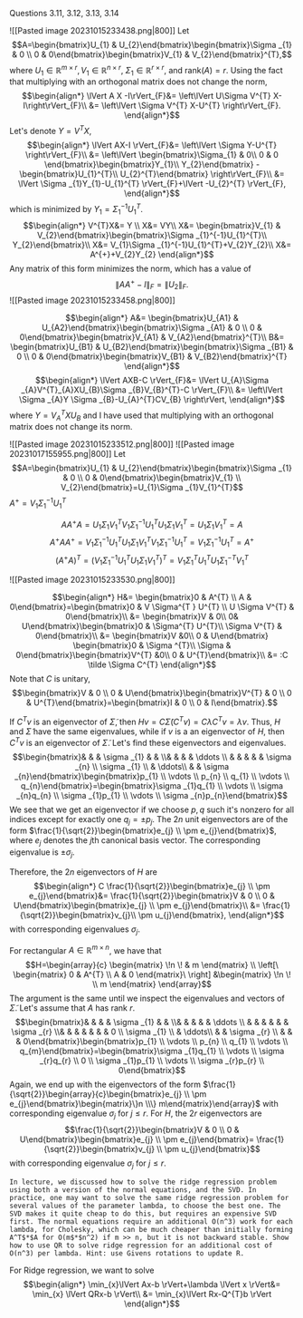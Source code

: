 Questions 3.11, 3.12, 3.13, 3.14

![[Pasted image 20231015233438.png|800]]
Let 
$$A=\begin{bmatrix}U_{1} & U_{2}\end{bmatrix}\begin{bmatrix}\Sigma _{1} & 0 \\ 0 & 0\end{bmatrix}\begin{bmatrix}V_{1}    &  V_{2}\end{bmatrix}^{T},$$
where $U_{1}\in \mathbb{R}^{m \times r},V_{1} \in \mathbb{R}^{n \times r}$,  $\Sigma _{1}\in \mathbb{R}^{r \times r},$ and $\text{rank}(A)=r$.
Using the fact that multiplying with an orthogonal matrix does not change the norm,
$$\begin{align*}
\lVert A X -I\rVert_{F}&=  \left\lVert U\Sigma V^{T} X-I\right\rVert_{F}\\
&= \left\lVert \Sigma V^{T} X-U^{T} \right\rVert_{F}.
\end{align*}$$
Let's denote $Y=V^{T}X$,
$$\begin{align*}
\lVert AX-I \rVert_{F}&= \left\lVert \Sigma Y-U^{T} \right\rVert_{F}\\
&= \left\lVert \begin{bmatrix}\Sigma_{1} & 0\\
0 & 0 \end{bmatrix}\begin{bmatrix}Y_{1}\\
Y_{2}\end{bmatrix} -\begin{bmatrix}U_{1}^{T}\\
U_{2}^{T}\end{bmatrix} \right\rVert_{F}\\
			&= \lVert \Sigma _{1}Y_{1}-U_{1}^{T} \rVert_{F}+\lVert -U_{2}^{T} \rVert_{F},
\end{align*}$$
which is minimized by $Y_{1}=\Sigma _{1}^{-1}U_{1}^{T}$.
$$\begin{align*}
V^{T}X&= Y \\
X&= VY\\
X&= \begin{bmatrix}V_{1} & V_{2}\end{bmatrix}\begin{bmatrix}\Sigma _{1}^{-1}U_{1}^{T}\\
Y_{2}\end{bmatrix}\\
X&= V_{1}\Sigma _{1}^{-1}U_{1}^{T}+V_{2}Y_{2}\\
X&= A^{+}+V_{2}Y_{2}
\end{align*}$$
Any matrix of this form minimizes the norm, which has a value of
$$\lVert AA^{+}-I \rVert_{F}=\lVert U_{2} \rVert_{F}.$$
![[Pasted image 20231015233458.png|800]]

$$\begin{align*}
A&= \begin{bmatrix}U_{A1} & U_{A2}\end{bmatrix}\begin{bmatrix}\Sigma _{A1} & 0 \\ 0 & 0\end{bmatrix}\begin{bmatrix}V_{A1} & V_{A2}\end{bmatrix}^{T}\\
B&= \begin{bmatrix}U_{B1} & U_{B2}\end{bmatrix}\begin{bmatrix}\Sigma _{B1} & 0 \\ 0 & 0\end{bmatrix}\begin{bmatrix}V_{B1} & V_{B2}\end{bmatrix}^{T}
\end{align*}$$
$$\begin{align*}
\lVert AXB-C \rVert_{F}&= \lVert U_{A}\Sigma _{A}V^{T}_{A}XU_{B}\Sigma _{B}V_{B}^{T}-C \rVert_{F}\\
&= \left\lVert \Sigma _{A}Y \Sigma _{B}-U_{A}^{T}CV_{B} \right\rVert,
\end{align*}$$
where $Y=V_{A}^{T}XU_{B}$ and I have used that multiplying with an orthogonal matrix does not change its norm.


![[Pasted image 20231015233512.png|800]]
![[Pasted image 20231017155955.png|800]]
Let 
$$A=\begin{bmatrix}U_{1} & U_{2}\end{bmatrix}\begin{bmatrix}\Sigma _{1} & 0 \\ 0 & 0\end{bmatrix}\begin{bmatrix}V_{1}  \\  V_{2}\end{bmatrix}=U_{1}\Sigma _{1}V_{1}^{T}$$
$A^{+}=V_{1} \Sigma_{1} ^{-1}U_{1}^{T}$

$$AA^{+}A=U_{1} \Sigma_{1} V_{1}^{T}V_{1} \Sigma_{1} ^{-1}U_{1}^{T}U_{1} \Sigma_{1} V_{1}^{T}=U_{1} \Sigma_{1} V_{1}^{T}=A$$
$$A^{+}AA^{+}=V _{1}\Sigma^{-1} _{1}U^{T}_{1}U_{1}\Sigma _{1}V_{1}^{T}V_{1}\Sigma _{1}^{-1}U_{1}^{T}=V_{1}\Sigma _{1}^{-1}U_{1}^{T}=A^{+}$$
$$(A^{+}A)^{T}=(V_{1}\Sigma _{1}^{-1}U_{1}^{T}U_{1}\Sigma _{1}V_{1}^{T})^{T}=V_{1}\Sigma _{1}^{T}U_{1}^{T}U_{1}\Sigma_{1} ^{-T}V_{1}^{T}$$

![[Pasted image 20231015233530.png|800]]

$$\begin{align*}
H&= \begin{bmatrix}0 & A^{T} \\ A & 0\end{bmatrix}=\begin{bmatrix}0 & V \Sigma^{T } U^{T} \\ U \Sigma V^{T} & 0\end{bmatrix}\\
&= \begin{bmatrix}V  & 0\\
0& U\end{bmatrix}\begin{bmatrix}0 & \Sigma^{T} U^{T}\\
\Sigma V^{T}  & 0\end{bmatrix}\\
&= \begin{bmatrix}V &0\\
0 &  U\end{bmatrix} \begin{bmatrix}0 & \Sigma ^{T}\\
\Sigma  & 0\end{bmatrix}\begin{bmatrix}V^{T} &0\\
0 &  U^{T}\end{bmatrix}\\
&= :C \tilde \Sigma C^{T}
\end{align*}$$
Note that $C$ is unitary, 
$$\begin{bmatrix}V & 0 \\ 0 & U\end{bmatrix}\begin{bmatrix}V^{T} & 0 \\ 0 & U^{T}\end{bmatrix}=\begin{bmatrix}I & 0 \\ 0 & I\end{bmatrix}.$$

If $C^{T}v$ is an eigenvector of $\tilde \Sigma$, then $Hv=C \tilde \Sigma (C^{T}v)=C \lambda C^{T}v=\lambda v$.
Thus, $H$ and $\tilde \Sigma$ have the same eigenvalues, while if $v$ is a an eigenvector of $H$, then $C^{T}v$ is an eigenvector of $\tilde \Sigma$.
Let's find these eigenvectors and eigenvalues.
$$\begin{bmatrix}& &     &  \sigma _{1} &   &  \\&  &   &  & \ddots \\ & &   &   &   &  \sigma _{n} \\   \sigma _{1} \\ & \ddots\\ &   &  \sigma _{n}\end{bmatrix}\begin{bmatrix}p_{1} \\ \vdots \\ p_{n} \\ q_{1} \\ \vdots \\ q_{n}\end{bmatrix}=\begin{bmatrix}\sigma _{1}q_{1} \\ \vdots \\ \sigma _{n}q_{n} \\ \sigma _{1}p_{1} \\ \vdots \\ \sigma _{n}p_{n}\end{bmatrix}$$
We see that we get an eigenvector if we choose $p,q$ such it's nonzero for all indices except for exactly one $q_{j}=\pm p_{j}$.
The $2n$ unit eigenvectors are of the form $\frac{1}{\sqrt{2}}\begin{bmatrix}e_{j} \\ \pm e_{j}\end{bmatrix}$, where $e_{j}$ denotes the $j$th canonical basis vector. The corresponding eigenvalue is $\pm \sigma _{j}$. 

Therefore, the $2n$ eigenvectors of $H$ are 
$$\begin{align*}
C \frac{1}{\sqrt{2}}\begin{bmatrix}e_{j} \\ \pm e_{j}\end{bmatrix}&=  \frac{1}{\sqrt{2}}\begin{bmatrix}V & 0 \\ 0 & U\end{bmatrix}\begin{bmatrix}e_{j} \\ \pm e_{j}\end{bmatrix}\\
&= \frac{1}{\sqrt{2}}\begin{bmatrix}v_{j}\\
\pm u_{j}\end{bmatrix},
\end{align*}$$
with corresponding eigenvalues $\sigma _{j}$.

For rectangular $A \in \mathbb{R}^{m\times n}$, we have that 
$$H=\begin{array}{c}
\begin{matrix}
 \!n \! & m
\end{matrix} \\
\left[\ \begin{matrix}
0 & A^{T} \\ A & 0
	\end{matrix}\ \right]
	&\begin{matrix}
 \!n \! \\ m
\end{matrix}
\end{array}$$
The argument is the same until we inspect the eigenvalues and vectors of $\tilde \Sigma$. Let's assume that $A$ has rank $r$.
$$\begin{bmatrix}& &  &   &  \sigma _{1} &   &  \\&  & &  &  & \ddots \\ & &  & &   &   &  \sigma _{r} \\& & &  &   &   &     & 0 \\    \sigma _{1} \\ & \ddots\\ &   &  \sigma _{r} \\  &   &   & 0\end{bmatrix}\begin{bmatrix}p_{1} \\ \vdots \\ p_{n} \\ q_{1} \\ \vdots \\ q_{m}\end{bmatrix}=\begin{bmatrix}\sigma _{1}q_{1} \\ \vdots \\ \sigma _{r}q_{r} \\ 0 \\ \sigma _{1}p_{1} \\ \vdots \\ \sigma _{r}p_{r} \\ 0\end{bmatrix}$$
Again, we end up with the eigenvectors of the form $\frac{1}{\sqrt{2}}\begin{array}{c}\begin{bmatrix}e_{j} \\ \pm e_{j}\end{bmatrix}\begin{matrix}\}n \\\} m\end{matrix}\end{array}$  with corresponding eigenvalue $\sigma _{j}$ for $j \le r$.
For $H$, the $2r$ eigenvectors are
$$\frac{1}{\sqrt{2}}\begin{bmatrix}V & 0 \\ 0 & U\end{bmatrix}\begin{bmatrix}e_{j} \\ \pm e_{j}\end{bmatrix}= \frac{1}{\sqrt{2}}\begin{bmatrix}v_{j} \\ \pm u_{j}\end{bmatrix}$$
with corresponding eigenvalue $\sigma _{j}$ for $j\le r$.

```ad-question
In lecture, we discussed how to solve the ridge regression problem using both a version of the normal equations, and the SVD. In practice, one may want to solve the same ridge regression problem for several values of the parameter lambda, to choose the best one. The SVD makes it quite cheap to do this, but requires an expensive SVD first. The normal equations require an additional O(n^3) work for each lambda, for Cholesky, which can be much cheaper than initially forming A^T$*$A for O(m$*$n^2) if m >> n, but it is not backward stable. Show how to use QR to solve ridge regression for an additional cost of O(n^3) per lambda. Hint: use Givens rotations to update R. 

```

For Ridge regression, we want to solve
$$\begin{align*}
	\min_{x}\lVert Ax-b \rVert+\lambda \lVert x \rVert&= \min_{x} \lVert QRx-b \rVert\\
	&= \min_{x}\lVert Rx-Q^{T}b \rVert
\end{align*}$$